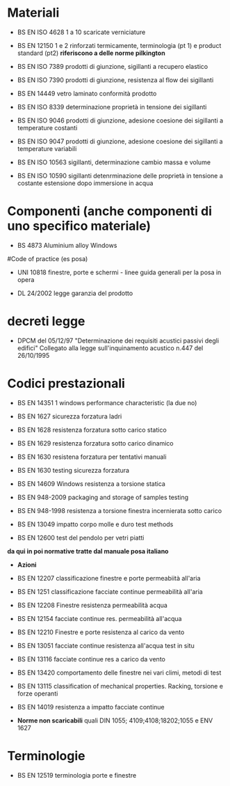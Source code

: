 # Materiali

- BS EN ISO 4628 1 a 10 scaricate verniciature

- BS EN 12150 1 e 2 rinforzati termicamente, terminologia (pt 1) e product standard (pt2) **riferiscono a delle norme pilkington**

- BS EN ISO 7389 prodotti di giunzione, sigillanti a recupero elastico

- BS EN ISO 7390 prodotti di giunzione, resistenza al flow dei sigillanti

- BS EN 14449 vetro laminato conformità prodotto

- BS EN ISO 8339 determinazione proprietà in tensione dei sigillanti

- BS EN ISO 9046 prodotti di giunzione, adesione coesione dei sigillanti a temperature costanti

- BS EN ISO 9047 prodotti di giunzione, adesione coesione dei sigillanti a temperature variabili

- BS EN ISO 10563 sigillanti, determinazione cambio massa e volume

- BS EN ISO 10590 sigillanti detenrminazione delle proprietà in tensione a costante estensione dopo immersione in acqua

# Componenti (anche componenti di uno specifico materiale)

- BS 4873 Aluminium alloy Windows


#Code of practice (es posa)

- UNI 10818 finestre, porte e schermi - linee guida generali per la posa in opera

- DL 24/2002 legge garanzia del prodotto

# decreti legge

- DPCM del 05/12/97 "Determinazione dei requisiti acustici passivi degli edifici" Collegato alla legge
sull'inquinamento acustico n.447 del 26/10/1995
# Codici prestazionali

- BS EN 14351 1 windows performance characteristic (la due no)

- BS EN 1627 sicurezza forzatura ladri

- BS EN 1628 resistenza forzatura sotto carico statico

- BS EN 1629 resistenza forzatura sotto carico dinamico

- BS EN 1630 resistena forzatura per tentativi manuali

- BS EN 1630 testing sicurezza forzatura

- BS EN 14609 Windows resistenza a torsione statica

- BS EN 948-2009 packaging and storage of samples testing

- BS EN 948-1998  resistenza a torsione finestra incernierata sotto carico

- BS EN 13049 impatto corpo molle e duro test methods

- BS EN 12600 test del pendolo per vetri piatti

**da qui in poi normative tratte dal manuale posa italiano**

 - **Azioni**

- BS EN 12207 classificazione finestre e porte permeabiità all'aria

- BS EN 1251 classificazione facciate continue permeabilità all'aria

- BS EN 12208 Finestre resistenza permeabilità acqua

- BS EN 12154 facciate continue res. permeabilità all'acqua

- BS EN 12210 Finestre e porte resistenza al carico da vento

- BS EN 13051 facciate continue resistenza all'acqua test in situ

- BS EN 13116 facciate continue res a carico da vento

- BS EN 13420 comportamento delle finestre nei vari climi, metodi di test

- BS EN 13115 classification of mechanical properties. Racking, torsione e forze operanti

- BS EN 14019 resistenza a impatto facciate continue

- **Norme non scaricabili** quali DIN 1055; 4109;4108;18202;1055 e ENV 1627

# Terminologie

- BS EN 12519 terminologia porte e finestre
